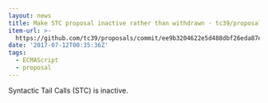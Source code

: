 ```yaml
---
layout: news
title: Make STC proposal inactive rather than withdrawn · tc39/proposals@ee9b320
item-url: >-
  https://github.com/tc39/proposals/commit/ee9b3204622e5d488dbf26eda87e51a117a4529a
date: '2017-07-12T00:35:36Z'
tags:
  - ECMAScript
  - proposal
---
```

Syntactic Tail Calls (STC) is  inactive.
